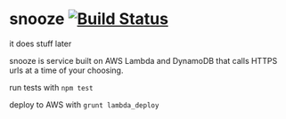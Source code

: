 # snooze [![Build Status](https://travis-ci.org/bombbomb/snooze.svg?branch=master)](https://travis-ci.org/bombbomb/snooze)
it does stuff later

snooze is service built on AWS Lambda and DynamoDB that calls HTTPS urls at a time of your choosing.

run tests with `npm test`

deploy to AWS with `grunt lambda_deploy`